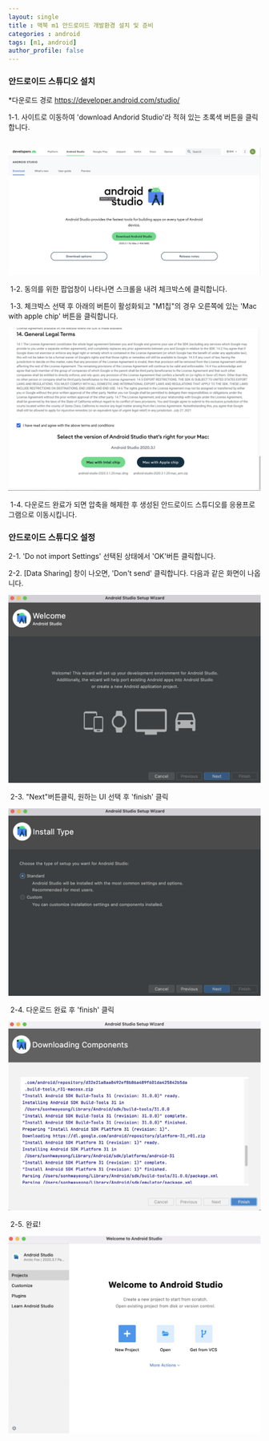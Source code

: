 ```yaml
---
layout: single
title : 맥북 m1 안드로이드 개발환경 설치 및 준비
categories : android
tags: [m1, android]
author_profile: false
---
```


### 안드로이드 스튜디오 설치

   *다운로드 경로 https://developer.android.com/studio/

   1-1. 사이트로 이동하여 'download Andorid Studio'라 적혀 있는 초록색 버튼을 클릭합니다.

​    ![and_1](../images/2021-11-30-test/and_1.png)

​	1-2. 동의를 위한 팝업창이 나타나면 스크롤을 내려 체크박스에 클릭합니다.

​	 1-3.  체크박스 선택 후 아래의 버튼이 활성화되고 "M1칩"의 경우 오른쪽에 있는 'Mac with apple chip' 버튼을 클릭합니다.

![and2](../images/2021-11-30-test/and2.png)

​	 1-4. 다운로드 완료가 되면 압축을 해제한 후 생성된 안드로이드 스튜디오를 응용프로그램으로 이동시킵니다. 



### 안드로이드 스튜디오 설정

   2-1. 'Do not import Settings' 선택된 상태에서 'OK'버튼 클릭합니다.

   2-2. [Data Sharing] 창이 나오면, 'Don't send' 클릭합니다. 다음과 같은 화면이 나옵니다.

![and3](../images/2021-11-30-test/and3.png)      	

​	2-3. "Next"버튼클릭, 원하는 UI 선택 후 'finish' 클릭 

![and4](../images/2021-11-30-test/and4.png)	

​	2-4. 다운로드 완료 후 'finish' 클릭

![and5](../images/2021-11-30-test/and5.png)

​	2-5. 완료!

![and6](../images/2021-11-30-test/and6.png)